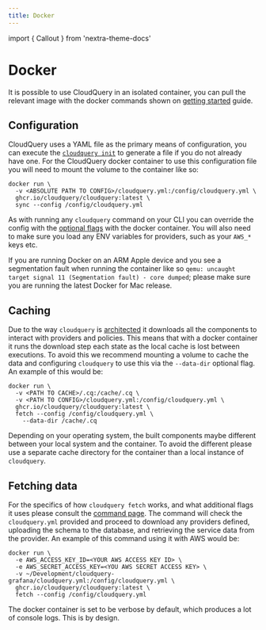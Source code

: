```yaml
---
title: Docker
---
```


import { Callout } from 'nextra-theme-docs'

# Docker

It is possible to use CloudQuery in an isolated container, you can pull the relevant image with the docker commands shown on [getting started](/docs/getting-started/getting-started-with-aws) guide.

## Configuration

CloudQuery uses a YAML file as the primary means of configuration, you can execute the [`cloudquery init`](/docs/cli/commands/cloudquery_init) to generate a file if you do not already have one. For the CloudQuery docker container to use this configuration file you will need to mount the volume to the container like so:

```docker
docker run \
  -v <ABSOLUTE PATH TO CONFIG>/cloudquery.yml:/config/cloudquery.yml \
  ghcr.io/cloudquery/cloudquery:latest \
  sync --config /config/cloudquery.yml
```

As with running any `cloudquery` command on your CLI you can override the config with the [optional flags](/docs/cli/commands/cloudquery_options) with the docker container. You will also need to make sure you load any ENV variables for providers, such as your `AWS_*` keys etc.

<Callout type="info">

If you are running Docker on an ARM Apple device and you see a segmentation fault when running the container like so `qemu: uncaught target signal 11 (Segmentation fault) - core dumped`; please make sure you are running the latest Docker for Mac release.

</Callout>

## Caching

Due to the way `cloudquery` is [architected](/docs/developers/architecture) it downloads all the components to interact with providers and policies. This means that with a docker container it runs the download step each state as the local cache is lost between executions. To avoid this we recommend mounting a volume to cache the data and configuring `cloudquery` to use this via the `--data-dir` optional flag. An example of this would be:

```docker
docker run \
  -v <PATH TO CACHE>/.cq:/cache/.cq \
  -v <PATH TO CONFIG>/cloudquery.yml:/config/cloudquery.yml \
  ghcr.io/cloudquery/cloudquery:latest \
  fetch --config /config/cloudquery.yml \
    --data-dir /cache/.cq
```

<Callout type="info">

Depending on your operating system, the built components maybe different between your local system and the container. To avoid the different please use a separate cache directory for the container than a local instance of `cloudquery`.

</Callout>

## Fetching data

For the specifics of how `cloudquery fetch` works, and what additional flags it uses please consult the [command page](/docs/cli/commands/cloudquery_fetch). The command will check the `cloudquery.yml` provided and proceed to download any providers defined, uploading the schema to the database, and retrieving the service data from the provider. An example of this command using it with AWS would be:

```docker
docker run \
  -e AWS_ACCESS_KEY_ID=<YOUR AWS ACCESS KEY ID> \
  -e AWS_SECRET_ACCESS_KEY=<YOU AWS SECRET ACCESS KEY> \
  -v ~/Development/cloudquery-grafana/cloudquery.yml:/config/cloudquery.yml \
  ghcr.io/cloudquery/cloudquery:latest \
  fetch --config /config/cloudquery.yml
```

<Callout type="info">

The docker container is set to be verbose by default, which produces a lot of console logs. This is by design.

</Callout>
